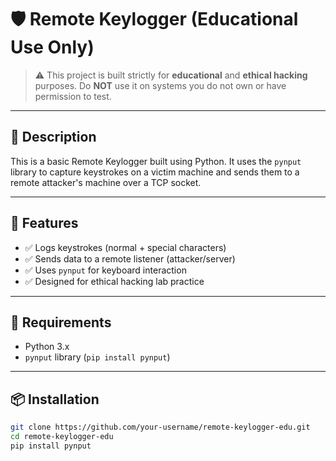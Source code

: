 # 🛡️ Remote Keylogger (Educational Use Only)

> ⚠️ This project is built strictly for **educational** and **ethical hacking** purposes. Do **NOT** use it on systems you do not own or have permission to test.

---

## 📖 Description

This is a basic Remote Keylogger built using Python. It uses the `pynput` library to capture keystrokes on a victim machine and sends them to a remote attacker's machine over a TCP socket.

---

## 🧠 Features

- ✅ Logs keystrokes (normal + special characters)
- ✅ Sends data to a remote listener (attacker/server)
- ✅ Uses `pynput` for keyboard interaction
- ✅ Designed for ethical hacking lab practice

---

## 🧰 Requirements

- Python 3.x  
- `pynput` library (`pip install pynput`)

---

## 📦 Installation

```bash
git clone https://github.com/your-username/remote-keylogger-edu.git
cd remote-keylogger-edu
pip install pynput
